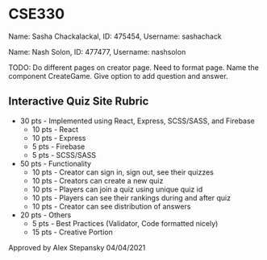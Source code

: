 # CSE330
Name: Sasha Chackalackal, ID: 475454, Username: sashachack

Name: Nash Solon, ID: 477477, Username: nashsolon

TODO:
Do different pages on creator page. Need to format page. Name the component CreateGame. Give option to add question and answer.

## Interactive Quiz Site Rubric
 - 30 pts - Implemented using React, Express, SCSS/SASS, and Firebase
   - 10 pts - React
   - 10 pts - Express
   - 5 pts - Firebase
   - 5 pts - SCSS/SASS
 - 50 pts - Functionality
   - 10 pts - Creator can sign in, sign out, see their quizzes
   - 10 pts - Creators can create a new quiz
   - 10 pts - Players can join a quiz using unique quiz id
   - 10 pts - Players can see their rankings during and after quiz
   - 10 pts - Creator can see distribution of answers
 - 20 pts - Others
   - 5 pts - Best Practices (Validator, Code formatted nicely)
   - 15 pts - Creative Portion

Approved by Alex Stepansky 04/04/2021


  
